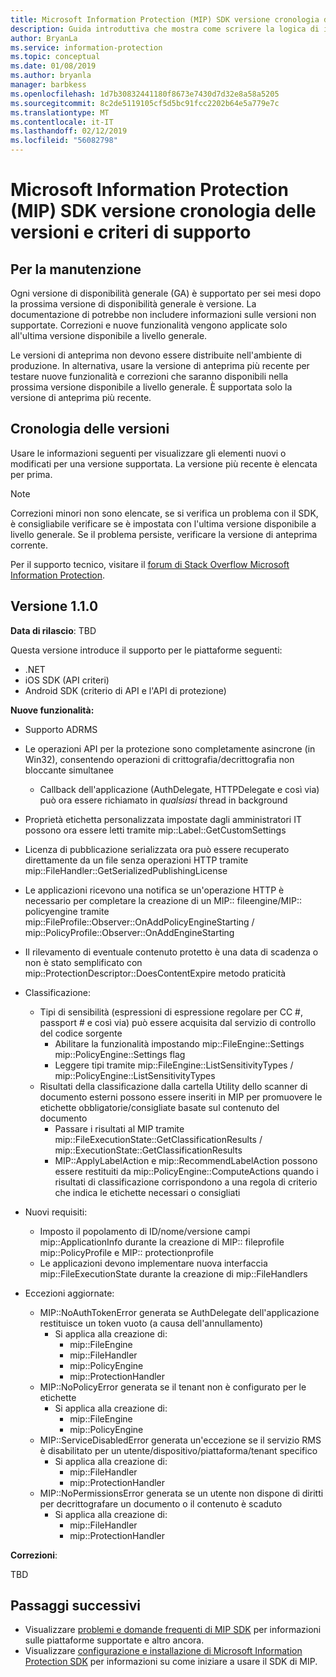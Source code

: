 ```yaml
---
title: Microsoft Information Protection (MIP) SDK versione cronologia delle versioni e criteri di supporto
description: Guida introduttiva che mostra come scrivere la logica di inizializzazione per applicazioni client di Microsoft Information Protection (MIP) SDK.
author: BryanLa
ms.service: information-protection
ms.topic: conceptual
ms.date: 01/08/2019
ms.author: bryanla
manager: barbkess
ms.openlocfilehash: 1d7b30832441180f8673e7430d7d32e8a58a5205
ms.sourcegitcommit: 8c2de5119105cf5d5bc91fcc2202b64e5a779e7c
ms.translationtype: MT
ms.contentlocale: it-IT
ms.lasthandoff: 02/12/2019
ms.locfileid: "56082798"
---
```

# <a name="microsoft-information-protection-mip-sdk-version-release-history-and-support-policy"></a>Microsoft Information Protection (MIP) SDK versione cronologia delle versioni e criteri di supporto

## <a name="servicing"></a>Per la manutenzione 

Ogni versione di disponibilità generale (GA) è supportato per sei mesi dopo la prossima versione di disponibilità generale è versione. La documentazione di potrebbe non includere informazioni sulle versioni non supportate. Correzioni e nuove funzionalità vengono applicate solo all'ultima versione disponibile a livello generale.

Le versioni di anteprima non devono essere distribuite nell'ambiente di produzione. In alternativa, usare la versione di anteprima più recente per testare nuove funzionalità e correzioni che saranno disponibili nella prossima versione disponibile a livello generale. È supportata solo la versione di anteprima più recente.

## <a name="release-history"></a>Cronologia delle versioni

Usare le informazioni seguenti per visualizzare gli elementi nuovi o modificati per una versione supportata. La versione più recente è elencata per prima. 

> [!NOTE]
> Correzioni minori non sono elencate, se si verifica un problema con il SDK, è consigliabile verificare se è impostata con l'ultima versione disponibile a livello generale. Se il problema persiste, verificare la versione di anteprima corrente.
>  
> Per il supporto tecnico, visitare il [forum di Stack Overflow Microsoft Information Protection](https://stackoverflow.com/questions/tagged/microsoft-information-protection). 

## <a name="version-110"></a>Versione 1.1.0

**Data di rilascio**: TBD

Questa versione introduce il supporto per le piattaforme seguenti:

  - .NET
  - iOS SDK (API criteri)
  - Android SDK (criterio di API e l'API di protezione)

**Nuove funzionalità:**

- Supporto ADRMS
- Le operazioni API per la protezione sono completamente asincrone (in Win32), consentendo operazioni di crittografia/decrittografia non bloccante simultanee
  - Callback dell'applicazione (AuthDelegate, HTTPDelegate e così via) può ora essere richiamato in *qualsiasi* thread in background
- Proprietà etichetta personalizzata impostate dagli amministratori IT possono ora essere letti tramite mip::Label::GetCustomSettings
- Licenza di pubblicazione serializzata ora può essere recuperato direttamente da un file senza operazioni HTTP tramite mip::FileHandler::GetSerializedPublishingLicense
- Le applicazioni ricevono una notifica se un'operazione HTTP è necessario per completare la creazione di un MIP:: fileengine/MIP:: policyengine tramite mip::FileProfile::Observer::OnAddPolicyEngineStarting / mip::PolicyProfile::Observer::OnAddEngineStarting
- Il rilevamento di eventuale contenuto protetto è una data di scadenza o non è stato semplificato con mip::ProtectionDescriptor::DoesContentExpire metodo praticità
- Classificazione:
  - Tipi di sensibilità (espressioni di espressione regolare per CC #, passport # e così via) può essere acquisita dal servizio di controllo del codice sorgente
    - Abilitare la funzionalità impostando mip::FileEngine::Settings mip::PolicyEngine::Settings flag
    - Leggere tipi tramite mip::FileEngine::ListSensitivityTypes / mip::PolicyEngine::ListSensitivityTypes
  - Risultati della classificazione dalla cartella Utility dello scanner di documento esterni possono essere inseriti in MIP per promuovere le etichette obbligatorie/consigliate basate sul contenuto del documento
    - Passare i risultati al MIP tramite mip::FileExecutionState::GetClassificationResults / mip::ExecutionState::GetClassificationResults
    - MIP::ApplyLabelAction e mip::RecommendLabelAction possono essere restituiti da mip::PolicyEngine::ComputeActions quando i risultati di classificazione corrispondono a una regola di criterio che indica le etichette necessari o consigliati

- Nuovi requisiti:
  - Imposto il popolamento di ID/nome/versione campi mip::ApplicationInfo durante la creazione di MIP:: fileprofile mip::PolicyProfile e MIP:: protectionprofile
  - Le applicazioni devono implementare nuova interfaccia mip::FileExecutionState durante la creazione di mip::FileHandlers
  
- Eccezioni aggiornate:
  - MIP::NoAuthTokenError generata se AuthDelegate dell'applicazione restituisce un token vuoto (a causa dell'annullamento)
    - Si applica alla creazione di:
      - mip::FileEngine
      - mip::FileHandler
      - mip::PolicyEngine
      - mip::ProtectionHandler
  - MIP::NoPolicyError generata se il tenant non è configurato per le etichette
    - Si applica alla creazione di:
      - mip::FileEngine
      - mip::PolicyEngine
  - MIP::ServiceDisabledError generata un'eccezione se il servizio RMS è disabilitato per un utente/dispositivo/piattaforma/tenant specifico
    - Si applica alla creazione di:
      - mip::FileHandler
      - mip::ProtectionHandler
  - MIP::NoPermissionsError generata se un utente non dispone di diritti per decrittografare un documento o il contenuto è scaduto
    - Si applica alla creazione di:
      - mip::FileHandler
      - mip::ProtectionHandler

**Correzioni**:

TBD

## <a name="next-steps"></a>Passaggi successivi

- Visualizzare [problemi e domande frequenti di MIP SDK](faqs-known-issues.md) per informazioni sulle piattaforme supportate e altro ancora.
- Visualizzare [configurazione e installazione di Microsoft Information Protection SDK](setup-configure-mip.md) per informazioni su come iniziare a usare il SDK di MIP.